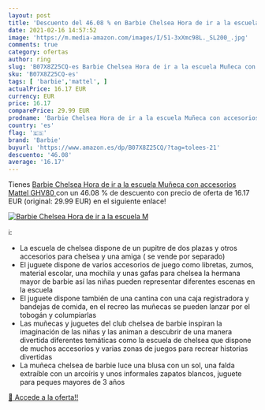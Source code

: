 ```yaml
---
layout: post
title: 'Descuento del 46.08 % en Barbie Chelsea Hora de ir a la escuela M'
date: 2021-02-16 14:57:52
image: 'https://m.media-amazon.com/images/I/51-3xXmc98L._SL200_.jpg'
comments: true
category: ofertas
author: ring
slug: 'B07X8Z25CQ-es Barbie Chelsea Hora de ir a la escuela Muñeca con...'
sku: 'B07X8Z25CQ-es'
tags: [ 'barbie','mattel', ]
actualPrice: 16.17 EUR
currency: EUR
price: 16.17
comparePrice: 29.99 EUR
prodname: 'Barbie Chelsea Hora de ir a la escuela Muñeca con accesorios  Mattel GHV80 '
country: 'es'
flag: '🇪🇸'
brand: 'Barbie'
buyurl: 'https://www.amazon.es/dp/B07X8Z25CQ/?tag=tolees-21'
descuento: '46.08'
average: '16.17'
---
```


Tienes [Barbie Chelsea Hora de ir a la escuela Muñeca con accesorios  Mattel GHV80 ](https://www.amazon.es/dp/B07X8Z25CQ/?tag=tolees-21) con un 46.08 % de descuento con precio de oferta de 16.17 EUR (original: 29.99 EUR) en el siguiente enlace!

[![Barbie Chelsea Hora de ir a la escuela M](https://m.media-amazon.com/images/I/51-3xXmc98L._SL200_.jpg)](https://www.amazon.es/dp/B07X8Z25CQ/?tag=tolees-21)

ℹ️:

- La escuela de chelsea dispone de un pupitre de dos plazas y otros accesorios para chelsea y una amiga ( se vende por separado)
- El juguete dispone de varios accesorios de juego como libretas, zumos, material escolar, una mochila y unas gafas para chelsea la hermana mayor de barbie así las niñas pueden representar diferentes escenas en la escuela
- El juguete dispone también de una cantina con una caja registradora y bandejas de comida, en el recreo las muñecas se pueden lanzar por el tobogán y columpiarlas
- Las muñecas y juguetes del club chelsea de barbie inspiran la imaginación de las niñas y las animan a descubrir de una manera divertida diferentes temáticas como la escuela de chelsea que dispone de muchos accesorios y varias zonas de juegos para recrear historias divertidas
- La muñeca chelsea de barbie luce una blusa con un sol, una falda extraíble con un arcoíris y unos informales zapatos blancos, juguete para peques mayores de 3 años

[🛒 Accede a la oferta!!](https://www.amazon.es/dp/B07X8Z25CQ/?tag=tolees-21)
